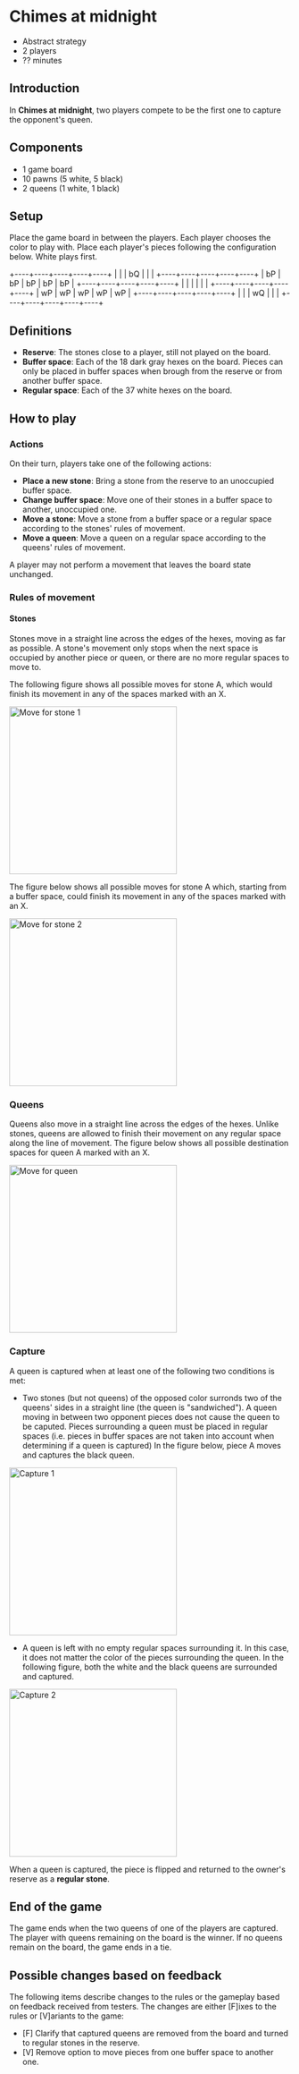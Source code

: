 # Chimes at midnight
* Abstract strategy
* 2 players
* ?? minutes
## Introduction
In **Chimes at midnight**, two players compete to be the first one to capture the opponent's queen.
## Components

* 1 game board
* 10 pawns (5 white, 5 black)
* 2 queens (1 white, 1 black)
## Setup
Place the game board in between the players. Each player chooses the color to play with. Place each player's pieces following the configuration below. White plays first.

+----+----+----+----+----+
|    |    | bQ |    |    |
+----+----+----+----+----+
| bP | bP | bP | bP | bP |
+----+----+----+----+----+
|    |    |    |    |    |
+----+----+----+----+----+
| wP | wP | wP | wP | wP |
+----+----+----+----+----+
|    |    | wQ |    |    |
+----+----+----+----+----+

## Definitions

* **Reserve**: The stones close to a player, still not played on the board.
* **Buffer space**: Each of the 18 dark gray hexes on the board. Pieces can only be placed in buffer spaces when brough from the reserve or from another buffer space.
* **Regular space**: Each of the 37 white hexes on the board.

## How to play
### Actions
On their turn, players take one of the following actions:
* **Place a new stone**: Bring a stone from the reserve to an unoccupied buffer space.
* **Change buffer space**: Move one of their stones in a buffer space to another, unoccupied one.
* **Move a stone**: Move a stone from a buffer space or a regular space according to the stones' rules of movement.
* **Move a queen**: Move a queen on a regular space according to the queens' rules of movement.

A player may not perform a movement that leaves the board state unchanged.

### Rules of movement

#### Stones
Stones move in a straight line across the edges of the hexes, moving as far as possible. A stone's movement only stops when the next space is occupied by another piece or queen, or there are no more regular spaces to move to.

The following figure shows all possible moves for stone A, which would finish its movement in any of the spaces marked with an X.

<img src="stonemove1.png" alt="Move for stone 1" height="300"/>

The figure below shows all possible moves for stone A which, starting from a buffer space, could finish its movement in any of the spaces marked with an X.

<img src="stonemove2.png" alt="Move for stone 2" height="300"/>

### Queens

Queens also move in a straight line across the edges of the hexes. Unlike stones, queens are allowed to finish their movement on any regular space along the line of movement. The figure below shows all possible destination spaces for queen A marked with an X. 

<img src="queenmove.png" alt="Move for queen" height="300"/>

### Capture
A queen is captured when at least one of the following two conditions is met:
* Two stones (but not queens) of the opposed color surronds two of the queens' sides in a straight line (the queen is "sandwiched"). A queen moving in between two opponent pieces does not cause the queen to be caputed. Pieces surrounding a queen must be placed in regular spaces (i.e. pieces in buffer spaces are not taken into account when determining if a queen is captured) In the figure below, piece A moves and captures the black queen.

<img src="capture1.png" alt="Capture 1" height="300"/>

* A queen is left with no empty regular spaces surrounding it. In this case, it does not matter the color of the pieces surrounding the queen. In the following figure, both the white and the black queens are surrounded and captured.

<img src="capture2.png" alt="Capture 2" height="300"/>

When a queen is captured, the piece is flipped and returned to the owner's reserve as a **regular stone**.

## End of the game

The game ends when the two queens of one of the players are captured. The player with queens remaining on the board is the winner. If no queens remain on the board, the game ends in a tie.

## Possible changes based on feedback
The following items describe changes to the rules or the gameplay based on feedback received from testers. The changes are either \[F]ixes to the rules or \[V]ariants to the game:
* \[F] Clarify that captured queens are removed from the board and turned to regular stones in the reserve.
* \[V] Remove option to move pieces from one buffer space to another one.
